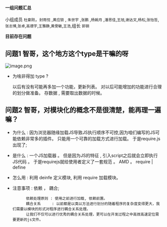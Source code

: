 #### 一组问题汇总

小组成员 `杜豪刚`，`封雨忱` ,`黄应锁` , `朱世宇` ,`张鹏` ,`杨婉月` ,`潘思佳`,`王旭`,`谢达文`,`杨松`,`张怡哲`,`张志博`,`张卓`,`高德宇`,`王雅静`,`黄雯敏`,`王浩`,组长 `郭钢`

**目前存在问题**

## 问题1 智哥，这个地方这个type是干嘛的呀
![image.png](https://upload-images.jianshu.io/upload_images/18300474-f161f2a7fe2b1f03.png?imageMogr2/auto-orient/strip%7CimageView2/2/w/1240)

* 为啥非得加 type ?  
  
  以后有没有可能再多加一个功能，更新列表。
  对以后可能增加的功能进行合理的划分做准备。
  存数据 , 需要取出数据的时候。

## 问题2  智哥，对模块化的概念不是很清楚，能再理一遍嘛？

* 为什么  :  因为浏览器随缘加载JS导致JS执行顺序不可控,因为咱们编写的JS可能依赖非常多的插件。 只能用一个可靠的加载方式进行加载。 于是require.js 出现了;

* 是什么  :  一个JS加载器 。 但是因为JS的特征 , 引入script之后就会立即执行JS代码 。 于是requirejs就给使用者定义了一套规范 。 AMD 。  require | define

* 怎么用  :  利用 deinfe 定义模块, 利用 require 加载模块。 


* 注意事项 : 依赖 ， 耦合;

            依赖处理原则 : 使用之前进行加载, 依赖前置。
            耦合关系     : 以前都是以类以方法进行划分的随着程序的复杂度变得更大，我们需要以模块的形式对程序进行耦合关系处理。 
            让我们不仅可以进行优秀的耦合关系处理，更可以在开发过程之中高效高速定位需要更新的js文件。
            